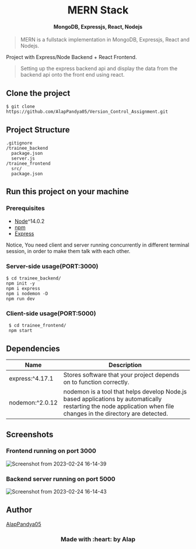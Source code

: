 <h1 align="center">MERN Stack</h1>
<h4 align="center">MongoDB, Expressjs, React, Nodejs</h4>

> MERN is a fullstack implementation in MongoDB, Expressjs, React and Nodejs.

Project with Express/Node Backend + React Frontend.

> Setting up the express backend api and display the data from the backend api onto the front end using react.

## Clone the project
    $ git clone https://github.com/AlapPandya05/Version_Control_Assignment.git

## Project Structure
    .gitignore
    /trainee_backend
      package.json
      server.js
    /trainee_frontend
      src/
      package.json
      
## Run this project on your machine

### Prerequisites
+ [Node](https://nodejs.org/en/download/)^14.0.2
+ [npm](https://nodejs.org/en/download/package-manager/)
+ [Express](https://expressjs.com/en/starter/installing.html)

Notice, You need client and server running concurrently in different terminal session, in order to make them talk with each other.

### Server-side usage(PORT:3000)
    $ cd trainee_backend/
    npm init -y
    npm i express
    npm i nodemon -D
    npm run dev
    
### Client-side usage(PORT:5000)
     $ cd trainee_frontend/
     npm start
    
## Dependencies
| Name | Description |
| ---- | ----------- |
| express:^4.17.1 | Stores software that your project depends on to function correctly. |
| nodemon:^2.0.12 | nodemon is a tool that helps develop Node.js based applications by automatically restarting the node application when file changes in the directory are detected. |

## Screenshots
### Frontend running on port 3000
![Screenshot from 2023-02-24 16-14-39](https://user-images.githubusercontent.com/122338265/221159591-4d285dcd-b16e-47da-aae6-3d7bb04bfea5.png)
### Backend server running on port 5000
![Screenshot from 2023-02-24 16-14-43](https://user-images.githubusercontent.com/122338265/221159582-1a307ff6-baaf-46e1-ba00-ebc2321d1d0d.png)

## Author

[AlapPandya05](https://github.com/AlapPandya05)


<h3 align="center">Made with :heart: by Alap</h3>
